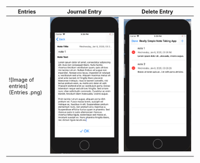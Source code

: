 Entries | Journal Entry | Delete Entry 
-------------------------- | ------------------------- | -------------------------
![Image of entries](Entries .png)| ![Image of journalEntry](JournalEntry.png) | ![Image of deleteEntry](DeleteEntry.png)
